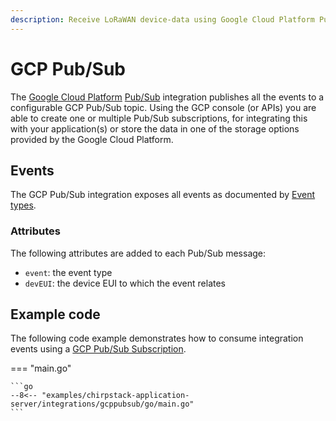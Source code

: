 ```yaml
---
description: Receive LoRaWAN device-data using Google Cloud Platform Pub/Sub.
---
```


# GCP Pub/Sub

The [Google Cloud Platform](https://cloud.google.com/) [Pub/Sub](https://cloud.google.com/pubsub/)
integration publishes all the events to a configurable GCP Pub/Sub topic.
Using the GCP console (or APIs) you are able to create one or multiple Pub/Sub
subscriptions, for integrating this with your application(s) or store the data
in one of the storage options provided by the Google Cloud Platform.

## Events

The GCP Pub/Sub integration exposes all events as documented by [Event types](events.md).

### Attributes

The following attributes are added to each Pub/Sub message:

* `event`: the event type
* `devEUI`: the device EUI to which the event relates

## Example code

The following code example demonstrates how to consume integration events using
a [GCP Pub/Sub Subscription](https://cloud.google.com/pubsub/docs/overview).

=== "main.go"

	```go
	--8<-- "examples/chirpstack-application-server/integrations/gcppubsub/go/main.go"
	```
